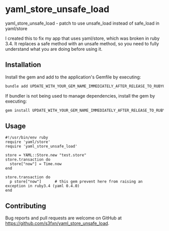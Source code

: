 # yaml_store_unsafe_load

yaml_store_unsafe_load - patch to use unsafe_load instead of safe_load in yaml/store

I created this to fix my app that uses yaml/store, which was broken in ruby 3.4.  It replaces a safe method with an unsafe method, so you need to fully understand what you are doing before using it.

## Installation

Install the gem and add to the application's Gemfile by executing:

```bash
bundle add UPDATE_WITH_YOUR_GEM_NAME_IMMEDIATELY_AFTER_RELEASE_TO_RUBYGEMS_ORG
```

If bundler is not being used to manage dependencies, install the gem by executing:

```bash
gem install UPDATE_WITH_YOUR_GEM_NAME_IMMEDIATELY_AFTER_RELEASE_TO_RUBYGEMS_ORG
```

## Usage

```
#!/usr/bin/env ruby
require 'yaml/store'
require 'yaml_store_unsafe_load'

store = YAML::Store.new "test.store"
store.transaction do
  store["now"] = Time.now
end

store.transaction do
  p store["now"]      # this gem prevent here from raising an exception in ruby3.4 (yaml 0.4.0)
end
```

## Contributing

Bug reports and pull requests are welcome on GitHub at https://github.com/s3fxn/yaml_store_unsafe_load.

